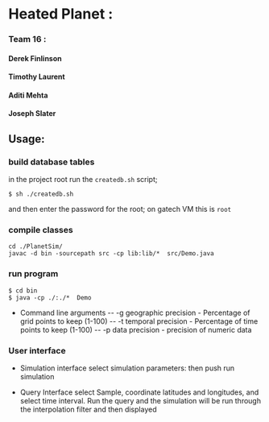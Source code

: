 # Heated Planet : 
### Team 16 :
#### Derek Finlinson
#### Timothy Laurent
#### Aditi Mehta
#### Joseph Slater

## Usage:

### build database tables

in the project root run the `createdb.sh` script;

```
$ sh ./createdb.sh
```
and then enter the password for the root; on gatech VM this is `root`

### compile classes

```
cd ./PlanetSim/
javac -d bin -sourcepath src -cp lib:lib/*  src/Demo.java
```

### run program

```
$ cd bin
$ java -cp ./:./*  Demo
```

- Command line arguments
-- -g geographic precision - Percentage of grid points to keep (1-100)
-- -t temporal precision - Percentage of time points to keep (1-100)
-- -p data precision - precision of numeric data 


### User interface

- Simulation interface
select simulation parameters: 
then push run simulation

- Query Interface 
select Sample, coordinate latitudes and longitudes, and select time interval. 
Run the query and the simulation will be run through the interpolation filter and then displayed



